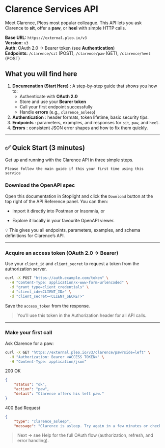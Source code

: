 # Clarence Services API

Meet Clarence, Pleos most popular colleague. This API lets you ask Clarence to **sit**, offer a **paw**, or **heel** with simple HTTP calls.

**Base URL:** `https://external.pleo.io/v3`\
**Version:** `v3`\
**Auth:** OAuth 2.0 → Bearer token (see **Authentication**)\
**Endpoints:** `/clarence/sit` (POST), `/clarence/paw` (GET), `/clarence/heel` (POST)

## What you will find here

1. **Documenation (Start Here)** : A step-by-step guide that shows you how to:
   - Authenticate with **OAuth 2.0**
   - Store and use your **Bearer token**
   - Call your first endpoint successfully
   - Handle **errors** (e.g., `clarence_asleep`)
2. **Authentication** : header formats, token lifetime, basic security tips.
3. **Endpoints** : parameters, examples, and responses for `sit`, `paw`, and `heel`.
4. **Errors** : consistent JSON error shapes and how to fix them quickly.

---

## ✅ Quick Start (3 minutes)

Get up and running with the Clarence API in three simple steps.

    Please follow the main guide if this your first time using this service 

### Download the OpenAPI spec

Open this documentation in Stoplight and click the `Download` button at the top right of the API Reference panel.
You can then:

- Import it directly into Postman or Insomnia, or

- Explore it locally in your favourite OpenAPI viewer.

💡 This gives you all endpoints, parameters, examples, and schema definitions for Clarence’s API.

---

### Acquire an access token (OAuth 2.0 → Bearer)

Use your `client_id` and `client_secret` to request a token from the authorization server.

```bash
curl -X POST "https://auth.example.com/token" \
  -H "Content-Type: application/x-www-form-urlencoded" \
  -d "grant_type=client_credentials" \
  -d "client_id=<CLIENT_ID>" \
  -d "client_secret=<CLIENT_SECRET>"
```

Save the `access_token` from the response.

> You’ll use this token in the Authorization header for all API calls.

--- 

### Make your first call

Ask Clarence for a paw:

```bash
curl -X GET "https://external.pleo.io/v3/clarence/paw?side=left" \
  -H "Authorization: Bearer <ACCESS_TOKEN>" \
  -H "Content-Type: application/json"
```

200 OK

```json
{ 
    "status": "ok", 
    "action": "paw", 
    "detail": "Clarence offers his left paw." 
}
```

400 Bad Request

```json
{ 
    "type": "clarence_asleep",
    "message": "Clarence is asleep. Try again in a few minutes or check his nap schedule." }
```

> Next → see Help for the full OAuth flow (authorization, refresh, and error handling).